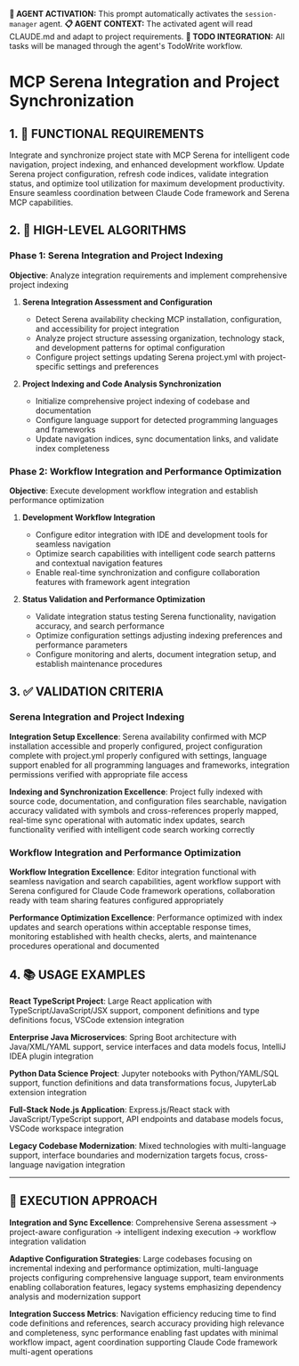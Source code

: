**🤖 AGENT ACTIVATION:** This prompt automatically activates the `session-manager` agent.
**📋 AGENT CONTEXT:** The activated agent will read CLAUDE.md and adapt to project requirements.
**🔄 TODO INTEGRATION:** All tasks will be managed through the agent's TodoWrite workflow.

# MCP Serena Integration and Project Synchronization

## 1. 🎯 FUNCTIONAL REQUIREMENTS

Integrate and synchronize project state with MCP Serena for intelligent code navigation, project indexing, and enhanced development workflow. Update Serena project configuration, refresh code indices, validate integration status, and optimize tool utilization for maximum development productivity. Ensure seamless coordination between Claude Code framework and Serena MCP capabilities.

## 2. 🔄 HIGH-LEVEL ALGORITHMS

### Phase 1: Serena Integration and Project Indexing
**Objective**: Analyze integration requirements and implement comprehensive project indexing

1. **Serena Integration Assessment and Configuration**
   - Detect Serena availability checking MCP installation, configuration, and accessibility for project integration
   - Analyze project structure assessing organization, technology stack, and development patterns for optimal configuration
   - Configure project settings updating Serena project.yml with project-specific settings and preferences

2. **Project Indexing and Code Analysis Synchronization**
   - Initialize comprehensive project indexing of codebase and documentation
   - Configure language support for detected programming languages and frameworks
   - Update navigation indices, sync documentation links, and validate index completeness

### Phase 2: Workflow Integration and Performance Optimization
**Objective**: Execute development workflow integration and establish performance optimization

1. **Development Workflow Integration**
   - Configure editor integration with IDE and development tools for seamless navigation
   - Optimize search capabilities with intelligent code search patterns and contextual navigation features
   - Enable real-time synchronization and configure collaboration features with framework agent integration

2. **Status Validation and Performance Optimization**
   - Validate integration status testing Serena functionality, navigation accuracy, and search performance
   - Optimize configuration settings adjusting indexing preferences and performance parameters
   - Configure monitoring and alerts, document integration setup, and establish maintenance procedures

## 3. ✅ VALIDATION CRITERIA

### Serena Integration and Project Indexing
**Integration Setup Excellence**: Serena availability confirmed with MCP installation accessible and properly configured, project configuration complete with project.yml properly configured with settings, language support enabled for all programming languages and frameworks, integration permissions verified with appropriate file access

**Indexing and Synchronization Excellence**: Project fully indexed with source code, documentation, and configuration files searchable, navigation accuracy validated with symbols and cross-references properly mapped, real-time sync operational with automatic index updates, search functionality verified with intelligent code search working correctly

### Workflow Integration and Performance Optimization
**Workflow Integration Excellence**: Editor integration functional with seamless navigation and search capabilities, agent workflow support with Serena configured for Claude Code framework operations, collaboration ready with team sharing features configured appropriately

**Performance Optimization Excellence**: Performance optimized with index updates and search operations within acceptable response times, monitoring established with health checks, alerts, and maintenance procedures operational and documented

## 4. 📚 USAGE EXAMPLES

**React TypeScript Project**: Large React application with TypeScript/JavaScript/JSX support, component definitions and type definitions focus, VSCode extension integration

**Enterprise Java Microservices**: Spring Boot architecture with Java/XML/YAML support, service interfaces and data models focus, IntelliJ IDEA plugin integration

**Python Data Science Project**: Jupyter notebooks with Python/YAML/SQL support, function definitions and data transformations focus, JupyterLab extension integration

**Full-Stack Node.js Application**: Express.js/React stack with JavaScript/TypeScript support, API endpoints and database models focus, VSCode workspace integration

**Legacy Codebase Modernization**: Mixed technologies with multi-language support, interface boundaries and modernization targets focus, cross-language navigation integration

---

## 🎯 EXECUTION APPROACH

**Integration and Sync Excellence**: Comprehensive Serena assessment → project-aware configuration → intelligent indexing execution → workflow integration validation

**Adaptive Configuration Strategies**: Large codebases focusing on incremental indexing and performance optimization, multi-language projects configuring comprehensive language support, team environments enabling collaboration features, legacy systems emphasizing dependency analysis and modernization support

**Integration Success Metrics**: Navigation efficiency reducing time to find code definitions and references, search accuracy providing high relevance and completeness, sync performance enabling fast updates with minimal workflow impact, agent coordination supporting Claude Code framework multi-agent operations